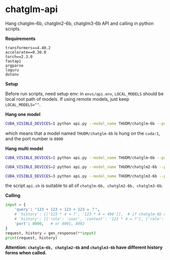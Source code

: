# chatglm-api

Hang chatglm-6b, chatglm2-6b, chatglm3-6b API and calling in python scripts.

**Requirements**
```
transformers==4.40.2
accelerate==0.30.0
torch==2.3.0
fastapi
argparse
loguru
dotenv
```

**Setup**

Before run scripts, need setup env: in `envs/api.env`, `LOCAL_MODELS` should be local root path of models. If using remote models, just keep `LOCAL_MODELS=""`.

**Hang one model**

```bash
CUDA_VISIBLE_DEVICES=1 python api.py --model_name THUDM/chatglm-6b --port 8000
```

which means that a model named `THUDM/chatglm-6b` is hung on the `cuda:1`, and the port number is `8000`

**Hang multi model**

```bash
CUDA_VISIBLE_DEVICES=1 python api.py --model_name THUDM/chatglm-6b --port 8000

CUDA_VISIBLE_DEVICES=2 python api.py --model_name THUDM/chatglm2-6b --port 8001

CUDA_VISIBLE_DEVICES=3 python api.py --model_name THUDM/chatglm3-6b --port 8002
```

the script `api.sh` is suitable to all of `chatglm-6b, chatglm2-6b, chatglm3-6b`.

**Calling**

```python
input = {
    'query': "123 + 123 + 123 + 123 = ？",
    # 'history': [['123 * 4 = ?', '123 * 4 = 496']],  # if chatglm-6b or chatglm2-6b
    # 'history': [{'role': 'user', 'content': '123 * 4 = ?'}, {'role': 'assistant', 'metadata': '', 'content': '123 * 4 = 496'}], # if chatglm3-6b
    'port': 8000,   # or 8001, 8002
}
request, history = gen_response(**input)
print(request, history)
```

**Attention: `chatglm-6b, chatglm2-6b` and `chatglm3-6b` have different history forms when called.**

